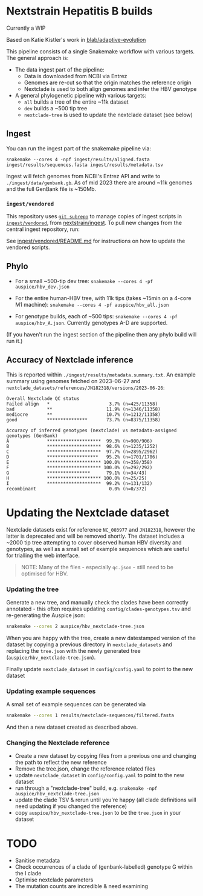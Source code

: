 # Nextstrain Hepatitis B builds

Currently a WIP

Based on Katie Kistler's work in [blab/adaptive-evolution](https://github.com/blab/adaptive-evolution)

This pipeline consists of a single Snakemake workflow with various targets.
The general approach is:
* The data ingest part of the pipeline:
  * Data is downloaded from NCBI via Entrez
  * Genomes are re-cut so that the origin matches the reference origin
  * Nextclade is used to both align genomes and infer the HBV genotype
* A general phylogenetic pipeline with various targets:
  * `all` builds a tree of the entire ~11k dataset
  * `dev` builds a ~500 tip tree
  * `nextclade-tree` is used to update the nextclade dataset (see below)


## Ingest

You can run the ingest part of the snakemake pipeline via:

```
snakemake --cores 4 -npf ingest/results/aligned.fasta ingest/results/sequences.fasta ingest/results/metadata.tsv
```

Ingest will fetch genomes from NCBI's Entrez API and write to `./ingest/data/genbank.gb`.
As of mid 2023 there are around ~11k genomes and the full GenBank file is ~150Mb.

### `ingest/vendored`

This repository uses [`git subrepo`](https://github.com/ingydotnet/git-subrepo) to manage copies of ingest scripts in [`ingest/vendored`](./ingest/vendored), from [nextstrain/ingest](https://github.com/nextstrain/ingest). To pull new changes from the central ingest repository, run:

See [ingest/vendored/README.md](./ingest/vendored/README.md#vendoring) for instructions on how to update
the vendored scripts.

## Phylo

* For a small ~500-tip dev tree: `snakemake --cores 4 -pf auspice/hbv_dev.json`

* For the entire human-HBV tree, with 11k tips (takes ~15min on a 4-core M1 machine): `snakemake --cores 4 -pf auspice/hbv_all.json`

* For genotype builds, each of ~500 tips: `snakemake --cores 4 -pf auspice/hbv_A.json`. Currently genotypes A-D are supported.

(If you haven't run the ingest section of the pipeline then any phylo build will run it.)

## Accuracy of Nextclade inference

This is reported within `./ingest/results/metadata.summary.txt`.
An example summary using genomes fetched on 2023-06-27 and `nextclade_datasets/references/JN182318/versions/2023-06-26`:

```
Overall Nextclade QC status
Failed align   *                      3.7% (n=425/11358)
bad            **                    11.9% (n=1346/11358)
mediocre       **                    10.7% (n=1212/11358)
good           ***************       73.7% (n=8375/11358)
```

```
Accuracy of inferred genotypes (nextclade) vs metadata-assigned genotypes (GenBank)
A              ********************  99.3% (n=900/906)
B              ********************  98.6% (n=1235/1252)
C              ********************  97.7% (n=2895/2962)
D              *******************   95.2% (n=1701/1786)
E              ******************** 100.0% (n=358/358)
F              ******************** 100.0% (n=292/292)
G              ****************      79.1% (n=34/43)
H              ******************** 100.0% (n=25/25)
I              ********************  99.2% (n=131/132)
recombinant                           0.0% (n=0/372)
```

# Updating the Nextclade dataset

Nextclade datasets exist for reference `NC_003977` and `JN182318`, however the latter is deprecated and will be removed shortly.
The dataset includes a ~2000 tip tree attempting to cover observed human HBV diversity and genotypes, as well as a small set of example sequences which are useful for trialling the web interface.

> NOTE: Many of the files - especially `qc.json` - still need to be optimised for HBV.

### Updating the tree

Generate a new tree, and manually check the clades have been correctly annotated - this often requires updating `config/clades-genotypes.tsv` and re-generating the Auspice json:

```bash
snakemake --cores 2 auspice/hbv_nextclade-tree.json
```

When you are happy with the tree, create a new datestamped version of the dataset by copying a previous directory in `nextclade_datasets`
and replacing the `tree.json` with the newly generated tree (`auspice/hbv_nextclade-tree.json`).

Finally update `nextclade_dataset` in `config/config.yaml` to point to the new dataset


### Updating example sequences

A small set of example sequences can be generated via

```bash
snakemake --cores 1 results/nextclade-sequences/filtered.fasta
```

And then a new dataset created as described above.

### Changing the Nextclade reference


* Create a new dataset by copying files from a previous one and changing the path to reflect the new reference
* Remove the tree.json, change the reference related files
* update `nextclade_dataset` in `config/config.yaml` to point to the new dataset
* run through a "nextclade-tree" build, e.g. `snakemake -npf auspice/hbv_nextclade-tree.json`
* update the clade TSV & rerun until you're happy (all clade definitions will need updating if you changed the reference)
* copy `auspice/hbv_nextclade-tree.json` to be the `tree.json` in your dataset

# TODO

* Sanitise metadata
* Check occurrences of a clade of (genbank-labelled) genotype G within the I clade
* Optimise nextclade parameters
* The mutation counts are incredible & need examining

